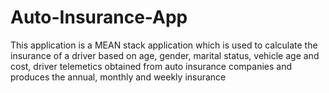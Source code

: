 # Auto-Insurance-App
This application is a MEAN stack application which is used to calculate the insurance of a driver based on age, gender, marital status, vehicle age and cost, driver telemetics obtained from auto insurance companies and produces the annual, monthly and weekly insurance
